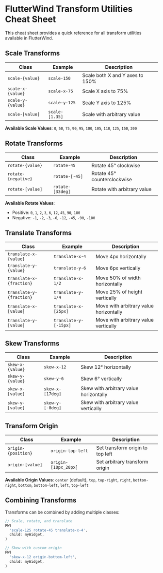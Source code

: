 # FlutterWind Transform Utilities Cheat Sheet

This cheat sheet provides a quick reference for all transform utilities available in FlutterWind.

## Scale Transforms

| Class | Example | Description |
|-------|---------|-------------|
| `scale-{value}` | `scale-150` | Scale both X and Y axes to 150% |
| `scale-x-{value}` | `scale-x-75` | Scale X axis to 75% |
| `scale-y-{value}` | `scale-y-125` | Scale Y axis to 125% |
| `scale-[value]` | `scale-[1.35]` | Scale with arbitrary value |

**Available Scale Values**: `0`, `50`, `75`, `90`, `95`, `100`, `105`, `110`, `125`, `150`, `200`

## Rotate Transforms

| Class | Example | Description |
|-------|---------|-------------|
| `rotate-{value}` | `rotate-45` | Rotate 45° clockwise |
| `rotate-{negative}` | `rotate-[-45]` | Rotate 45° counterclockwise |
| `rotate-[value]` | `rotate-[33deg]` | Rotate with arbitrary value |

**Available Rotate Values**: 
- Positive: `0`, `1`, `2`, `3`, `6`, `12`, `45`, `90`, `180`
- Negative: `-1`, `-2`, `-3`, `-6`, `-12`, `-45`, `-90`, `-180`

## Translate Transforms

| Class | Example | Description |
|-------|---------|-------------|
| `translate-x-{value}` | `translate-x-4` | Move 4px horizontally |
| `translate-y-{value}` | `translate-y-6` | Move 6px vertically |
| `translate-x-{fraction}` | `translate-x-1/2` | Move 50% of width horizontally |
| `translate-y-{fraction}` | `translate-y-1/4` | Move 25% of height vertically |
| `translate-x-[value]` | `translate-x-[25px]` | Move with arbitrary value horizontally |
| `translate-y-[value]` | `translate-y-[-15px]` | Move with arbitrary value vertically |

## Skew Transforms

| Class | Example | Description |
|-------|---------|-------------|
| `skew-x-{value}` | `skew-x-12` | Skew 12° horizontally |
| `skew-y-{value}` | `skew-y-6` | Skew 6° vertically |
| `skew-x-[value]` | `skew-x-[17deg]` | Skew with arbitrary value horizontally |
| `skew-y-[value]` | `skew-y-[-8deg]` | Skew with arbitrary value vertically |

## Transform Origin

| Class | Example | Description |
|-------|---------|-------------|
| `origin-{position}` | `origin-top-left` | Set transform origin to top left |
| `origin-[value]` | `origin-[10px_20px]` | Set arbitrary transform origin |

**Available Origin Values**: `center` (default), `top`, `top-right`, `right`, `bottom-right`, `bottom`, `bottom-left`, `left`, `top-left`

## Combining Transforms

Transforms can be combined by adding multiple classes:

```dart
// Scale, rotate, and translate
FW(
  'scale-125 rotate-45 translate-x-4',
  child: myWidget,
)

// Skew with custom origin
FW(
  'skew-x-12 origin-bottom-left',
  child: myWidget,
)
```